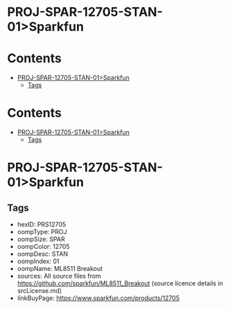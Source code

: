 
PROJ-SPAR-12705-STAN-01>Sparkfun
================================

Contents
========

* [PROJ-SPAR-12705-STAN-01>Sparkfun](#proj-spar-12705-stan-01sparkfun)
	* [Tags](#tags)

Contents
========

* [PROJ-SPAR-12705-STAN-01>Sparkfun](#proj-spar-12705-stan-01sparkfun)
	* [Tags](#tags)

# PROJ-SPAR-12705-STAN-01>Sparkfun

## Tags

- hexID: PRS12705
- oompType: PROJ
- oompSize: SPAR
- oompColor: 12705
- oompDesc: STAN
- oompIndex: 01
- oompName: ML8511 Breakout
- sources: All source files from https://github.com/sparkfun/ML8511_Breakout (source licence details in srcLicense.md)
- linkBuyPage: https://www.sparkfun.com/products/12705
